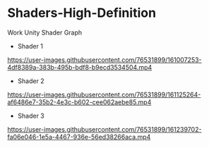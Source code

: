 # Shaders-High-Definition
Work Unity Shader Graph

* Shader 1 

https://user-images.githubusercontent.com/76531899/161007253-4df8389a-383b-495b-bdf8-b9ecd3534504.mp4

* Shader 2

https://user-images.githubusercontent.com/76531899/161125264-af6486e7-35b2-4e3c-b602-cee062aebe85.mp4

* Shader 3

https://user-images.githubusercontent.com/76531899/161239702-fa06e046-1e5a-4467-936e-56ed38266aca.mp4

